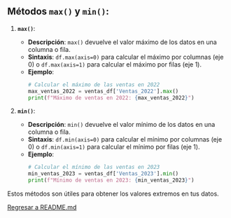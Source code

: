 ## Métodos **`max()`** y **`min()`**:

1. **`max()`**:
   - **Descripción**: `max()` devuelve el valor máximo de los datos en una columna o fila.
   - **Sintaxis**: `df.max(axis=0)` para calcular el máximo por columnas (eje 0) o `df.max(axis=1)` para calcular el máximo por filas (eje 1).
   - **Ejemplo**:
     ```python
     # Calcular el máximo de las ventas en 2022
     max_ventas_2022 = ventas_df['Ventas_2022'].max()
     print(f"Máximo de ventas en 2022: {max_ventas_2022}")
     ```

2. **`min()`**:
   - **Descripción**: `min()` devuelve el valor mínimo de los datos en una columna o fila.
   - **Sintaxis**: `df.min(axis=0)` para calcular el mínimo por columnas (eje 0) o `df.min(axis=1)` para calcular el mínimo por filas (eje 1).
   - **Ejemplo**:
     ```python
     # Calcular el mínimo de las ventas en 2023
     min_ventas_2023 = ventas_df['Ventas_2023'].min()
     print(f"Mínimo de ventas en 2023: {min_ventas_2023}")
     ```

Estos métodos son útiles para obtener los valores extremos en tus datos.

[Regresar a README.md](../README.md)